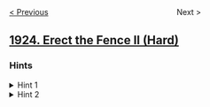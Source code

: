 <!--|This file generated by command(leetcode description); DO NOT EDIT.    |-->
<!--+----------------------------------------------------------------------+-->
<!--|@author    openset <openset.wang@gmail.com>                           |-->
<!--|@link      https://github.com/openset                                 |-->
<!--|@home      https://github.com/openset/leetcode                        |-->
<!--+----------------------------------------------------------------------+-->

[< Previous](../longest-common-subpath "Longest Common Subpath")
　　　　　　　　　　　　　　　　
Next >

## [1924. Erect the Fence II (Hard)](https://leetcode.com/problems/erect-the-fence-ii "")



### Hints
<details>
<summary>Hint 1</summary>
First, we need to note that this is a classic problem given n points you need to find the minimum enclosing circle to bind them
</details>

<details>
<summary>Hint 2</summary>
Second, we need to apply a well known algorithm called welzls algorithm to help us find the minimum enclosing circle
</details>
